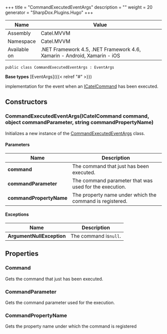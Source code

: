 

+++
title = "CommandExecutedEventArgs" 
description = ""
weight = 20
generator = "SharpDox.Plugins.Hugo"
+++

Name|Value
---|---
Assembly|Catel.MVVM
Namespace|Catel.MVVM
Available on|.NET Framework 4.5, .NET Framework 4.6, Xamarin - Android, Xamarin - iOS

```
public class CommandExecutedEventArgs : EventArgs
```

**Base types**
[EventArgs]({{< relref "#" >}})

implementation for the event when an [ICatelCommand](#) has been executed.

## Constructors

### CommandExecutedEventArgs(ICatelCommand command, object commandParameter, string commandPropertyName)

Initializes a new instance of the [CommandExecutedEventArgs](#) class.

#### Parameters

Name|Description
---|---
**command**|The command that just has been executed.
**commandParameter**|The command parameter that was used for the execution.
**commandPropertyName**|The property name under which the command is registered.

#### Exceptions

Name|Description
---|---
**ArgumentNullException**|The command is`null`.

## Properties

### Command

Gets the command that just has been executed.

### CommandParameter

Gets the command parameter used for the execution.

### CommandPropertyName

Gets the property name under which the command is registered

